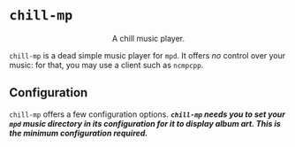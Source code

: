 # `chill-mp`
<p align="center">A chill music player.</p>

`chill-mp` is a dead simple music player for `mpd`. It offers _no_ control over your music: for that, you may use a client such as `ncmpcpp`.

## Configuration
`chill-mp` offers a few configuration options. **_`chill-mp` needs you to set your `mpd` music directory in its configuration for it to display album art. This is the minimum configuration required._**
